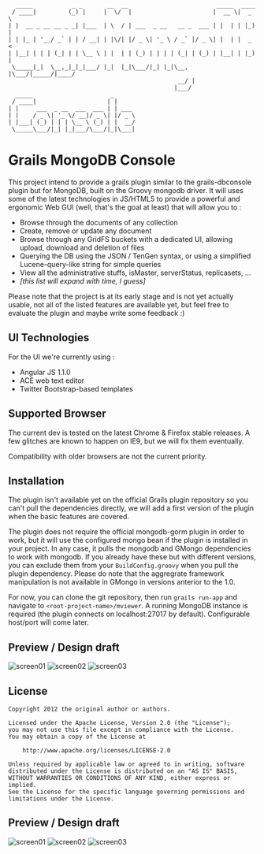       _____           _ _       __  __                         _____  ____
     / ____|         (_) |     |  \/  |                       |  __ \|  _ \
    | |  __ _ __ __ _ _| |___  | \  / | ___  _ __   __ _  ___ | |  | | |_) |
    | | |_ | '__/ _` | | / __| | |\/| |/ _ \| '_ \ / _` |/ _ \| |  | |  _ <
    | |__| | | | (_| | | \__ \ | |  | | (_) | | | | (_| | (_) | |__| | |_) |
     \_____|_|  \__,_|_|_|___/ |_|  |_|\___/|_| |_|\__, |\___/|_____/|____/
                                                    __/ |
                                                   |___/
      _____                      _
     / ____|                    | |
    | |     ___  _ __  ___  ___ | | ___
    | |    / _ \| '_ \/ __|/ _ \| |/ _ \
    | |___| (_) | | | \__ \ (_) | |  __/
     \_____\___/|_| |_|___/\___/|_|\___|

# Grails MongoDB Console
This project intend to provide a grails plugin similar to the grails-dbconsole plugin but for MongoDB, built on the Groovy mongodb driver.
It will uses some of the latest technologies in JS/HTML5 to provide a powerful and ergonomic Web GUI (well, that's the goal at least) that will allow you to :
* Browse through the documents of any collection
* Create, remove or update any document
* Browse through any GridFS buckets with a dedicated UI, allowing upload, download and deletion of files
* Querying the DB using the JSON / TenGen syntax, or using a simplified Lucene-query-like string for simple queries
* View all the administrative stuffs, isMaster, serverStatus, replicasets, ...
* _[this list will expand with time, I guess]_

Please note that the project is at its early stage and is not yet actually usable, not all of the listed features are available yet,
but feel free to evaluate the plugin and maybe write some feedback :)

## UI Technologies
For the UI we're currently using :
* Angular JS 1.1.0
* ACE web text editor
* Twitter Bootstrap-based templates

## Supported Browser
The current dev is tested on the latest Chrome & Firefox stable releases.
A few glitches are known to happen on IE9, but we will fix them eventually.

Compatibility with older browsers are not the current priority.

## Installation
The plugin isn't available yet on the official Grails plugin repository so you can't pull the dependencies directly, we will add a first version of the plugin when
the basic features are covered.

The plugin does not require the official mongodb-gorm plugin in order to work, but it will use the configured mongo bean if the plugin is installed in your project.
In any case, it pulls the mongodb and GMongo dependencies to work with mongodb. If you already have these but with different versions, you can exclude them from your ``BuildConfig.groovy``
when you pull the plugin dependency.
Please do note that the aggregrate framework manipulation is not available in GMongo in versions anterior to the 1.0.

For now, you can clone the git repository, then run ``grails run-app`` and navigate to ``<root-project-name>/mviewer``.
A running MongoDB instance is required (the plugin connects on localhost:27017 by default). Configurable host/port will come later.

## Preview / Design draft
![screen01](https://raw.github.com/mstein/grails-mongdb-console/master/web-app/images/gh/mongoviewer_scr01.JPG)
![screen02](https://raw.github.com/mstein/grails-mongdb-console/master/web-app/images/gh/mongoviewer_scr02.JPG)
![screen03](https://raw.github.com/mstein/grails-mongdb-console/master/web-app/images/gh/mongoviewer_scr03.JPG)

## License

    Copyright 2012 the original author or authors.

    Licensed under the Apache License, Version 2.0 (the "License");
    you may not use this file except in compliance with the License.
    You may obtain a copy of the License at

        http://www.apache.org/licenses/LICENSE-2.0

    Unless required by applicable law or agreed to in writing, software
    distributed under the License is distributed on an "AS IS" BASIS,
    WITHOUT WARRANTIES OR CONDITIONS OF ANY KIND, either express or implied.
    See the License for the specific language governing permissions and
    limitations under the License.

## Preview / Design draft
![screen01](https://github.com/mstein/grails-mongodb-console/raw/master/web-app/images/gh/mongoviewer_scr01.JPG)
![screen02](https://github.com/mstein/grails-mongodb-console/raw/master/web-app/images/gh/mongoviewer_scr02.JPG)
![screen03](https://github.com/mstein/grails-mongodb-console/raw/master/web-app/images/gh/mongoviewer_scr03.JPG)
